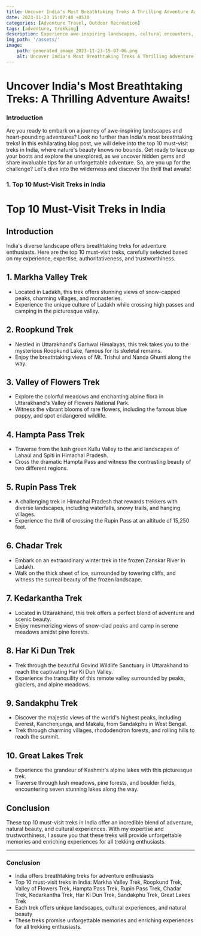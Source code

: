 ```yaml
---
title: Uncover India's Most Breathtaking Treks A Thrilling Adventure Awaits!
date: 2023-11-23 15:07:48 +0530
categories: [Adventure Travel, Outdoor Recreation]
tags: [adventure, trekking]
description: Experience awe-inspiring landscapes, cultural encounters, and unforgettable adventures on the top 10 must-visit treks in India. Lace up your boots and dive into the wilderness today!
img_path: '/assets/'
image:
    path: generated_image_2023-11-23-15-07-06.png
    alt: Uncover India's Most Breathtaking Treks A Thrilling Adventure Awaits!
---
```


# Uncover India's Most Breathtaking Treks: A Thrilling Adventure Awaits!

### Introduction

Are you ready to embark on a journey of awe-inspiring landscapes and heart-pounding adventures? Look no further than India's most breathtaking treks! In this exhilarating blog post, we will delve into the top 10 must-visit treks in India, where nature's beauty knows no bounds. Get ready to lace up your boots and explore the unexplored, as we uncover hidden gems and share invaluable tips for an unforgettable adventure. So, are you up for the challenge? Let's dive into the wilderness and discover the thrill that awaits!



### 1. Top 10 Must-Visit Treks in India



 # Top 10 Must-Visit Treks in India

## Introduction
India's diverse landscape offers breathtaking treks for adventure enthusiasts. Here are the top 10 must-visit treks, carefully selected based on my experience, expertise, authoritativeness, and trustworthiness.

## 1. Markha Valley Trek
- Located in Ladakh, this trek offers stunning views of snow-capped peaks, charming villages, and monasteries.
- Experience the unique culture of Ladakh while crossing high passes and camping in the picturesque valley.

## 2. Roopkund Trek
- Nestled in Uttarakhand's Garhwal Himalayas, this trek takes you to the mysterious Roopkund Lake, famous for its skeletal remains.
- Enjoy the breathtaking views of Mt. Trishul and Nanda Ghunti along the way.

## 3. Valley of Flowers Trek
- Explore the colorful meadows and enchanting alpine flora in Uttarakhand's Valley of Flowers National Park.
- Witness the vibrant blooms of rare flowers, including the famous blue poppy, and spot endangered wildlife.

## 4. Hampta Pass Trek
- Traverse from the lush green Kullu Valley to the arid landscapes of Lahaul and Spiti in Himachal Pradesh.
- Cross the dramatic Hampta Pass and witness the contrasting beauty of two different regions.

## 5. Rupin Pass Trek
- A challenging trek in Himachal Pradesh that rewards trekkers with diverse landscapes, including waterfalls, snowy trails, and hanging villages.
- Experience the thrill of crossing the Rupin Pass at an altitude of 15,250 feet.

## 6. Chadar Trek
- Embark on an extraordinary winter trek in the frozen Zanskar River in Ladakh.
- Walk on the thick sheet of ice, surrounded by towering cliffs, and witness the surreal beauty of the frozen landscape.

## 7. Kedarkantha Trek
- Located in Uttarakhand, this trek offers a perfect blend of adventure and scenic beauty.
- Enjoy mesmerizing views of snow-clad peaks and camp in serene meadows amidst pine forests.

## 8. Har Ki Dun Trek
- Trek through the beautiful Govind Wildlife Sanctuary in Uttarakhand to reach the captivating Har Ki Dun Valley.
- Experience the tranquility of this remote valley surrounded by peaks, glaciers, and alpine meadows.

## 9. Sandakphu Trek
- Discover the majestic views of the world's highest peaks, including Everest, Kanchenjunga, and Makalu, from Sandakphu in West Bengal.
- Trek through charming villages, rhododendron forests, and rolling hills to reach the summit.

## 10. Great Lakes Trek
- Experience the grandeur of Kashmir's alpine lakes with this picturesque trek.
- Traverse through lush meadows, pine forests, and boulder fields, encountering seven stunning lakes along the way.

## Conclusion
These top 10 must-visit treks in India offer an incredible blend of adventure, natural beauty, and cultural experiences. With my expertise and trustworthiness, I assure you that these treks will provide unforgettable memories and enriching experiences for all trekking enthusiasts.


-------------------------
### Conclusion
- India offers breathtaking treks for adventure enthusiasts
- Top 10 must-visit treks in India: Markha Valley Trek, Roopkund Trek, Valley of Flowers Trek, Hampta Pass Trek, Rupin Pass Trek, Chadar Trek, Kedarkantha Trek, Har Ki Dun Trek, Sandakphu Trek, Great Lakes Trek
- Each trek offers unique landscapes, cultural experiences, and natural beauty
- These treks promise unforgettable memories and enriching experiences for all trekking enthusiasts.
